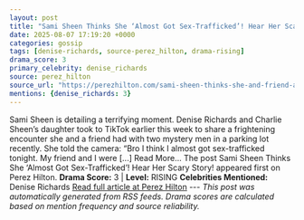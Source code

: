 ```yaml
---
layout: post
title: "Sami Sheen Thinks She ‘Almost Got Sex-Trafficked’! Hear Her Scary Story!"
date: 2025-08-07 17:19:20 +0000
categories: gossip
tags: [denise-richards, source-perez_hilton, drama-rising]
drama_score: 3
primary_celebrity: denise_richards
source: perez_hilton
source_url: "https://perezhilton.com/sami-sheen-thinks-she-and-friend-almost-got-sex-trafficked-tiktok/"
mentions: {denise_richards: 3}
---
```


Sami Sheen is detailing a terrifying moment. Denise Richards and Charlie Sheen’s daughter took to TikTok earlier this week to share a frightening encounter she and a friend had with two mystery men in a parking lot recently. She told the camera: “Bro I think I almost got sex-trafficked tonight. My friend and I were [...] Read More... The post Sami Sheen Thinks She ‘Almost Got Sex-Trafficked’! Hear Her Scary Story! appeared first on Perez Hilton. **Drama Score:** 3 | **Level:** RISING **Celebrities Mentioned:** Denise Richards [Read full article at Perez Hilton](https://perezhilton.com/sami-sheen-thinks-she-and-friend-almost-got-sex-trafficked-tiktok/) --- *This post was automatically generated from RSS feeds. Drama scores are calculated based on mention frequency and source reliability.*